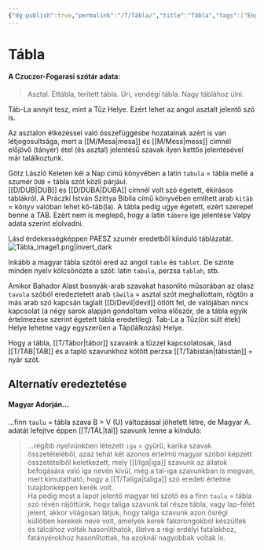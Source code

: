```yaml
---
{"dg-publish":true,"permalink":"/T/Tábla/","title":"Tábla","tags":["Englishtexttranslated"],"created":"2024-11-20T04:19","updated":"2024-11-20T20:18"}
---
```



# Tábla

#### A Czuczor-Fogarasi szótár adata:

> Asztal. Éttábla, terített tábla. Úri, vendégi tábla. Nagy táblához ülni.  

Táb-La annyit tesz, mint a Tűz Helye. Ezért lehet az angol asztalt jelentő szó is.  

Az asztalon étkezéssel való összefüggésbe hozatalnak azért is van létjogosultsága, mert a [[M/Mesa\|mesa]] és [[M/Mess\|mess]] címnél előjövő (tányér) étel (és asztal) jelentésű szavak ilyen kettős jelentésével már találkoztunk.  

Götz László Keleten kél a Nap című könyvében a latin `tabula` = tábla mellé a szumér `DUB` = tábla szót közli párjául.  
[[D/DUB\|DUB]] és [[D/DUBA\|DUBA]] címnél volt szó égetett, ékírásos táblákról. A Práczki István Szittya Biblia című könyvében említett arab `kitāb` = könyv valóban lehet kő-táb(la). A tábla pedig ugye égetett, ezért szerepel benne a TAB. Ezért nem is meglepő, hogy a latin `tābere` ige jelentése Valpy adata szerint elolvadni.  

Lásd érdekességképpen PAESZ szumér eredetből kiinduló táblázatát.  
![Tábla_image1.png|invert_dark](/img/user/T/assets/T%C3%A1bla_image1.png)  

Inkább a magyar tábla szótól ered az angol `table` és `tablet`. De szinte minden nyelv kölcsönözte a szót: latin `tabula`, perzsa `tablah`, stb.  

Amikor Bahador Alast bosnyák-arab szavakat hasonlító műsorában az olasz `tavola` szóból eredeztetett arab `ṭāwila` = asztal szót meghallottam, rögtön a más arab szó kapcsán taglalt [[D/Devil\|devil]] ötlött fel, de valójában nincs kapcsolat (a négy sarok alapján gondoltam volna először, de a tábla egyik értelmezése szerint égetett tábla eredetileg). Tab-La a Tűz(ön sült étek) Helye lehetne vagy egyszerűen a Táp(lálkozás) Helye.  

Hogy a tábla, [[T/Tábor\|tábor]] szavaink a tűzzel kapcsolatosak, lásd [[T/TAB\|TAB]] és a tapló szavunkhoz kötött perzsa [[T/Tábistán\|tábistán]] = nyár szót.  

## Alternatív eredeztetése

#### Magyar Adorján...

...finn `taulu` = tábla szava B > V (U) változással jöhetett létre, de Magyar A. adatát lefejtve éppen [[T/TÁL\|tál]] szavunk lenne a kiinduló:  
> ...régibb nyelvünkben létezett `iga` = gyűrű, karika szavak összetételéből, azaz tehát két azonos értelmű magyar szóból képzett összetételből keletkezett, mely [[I/Iga\|iga]] szavunk az állatok befogására való iga nevén kívül, még a tal-iga szavunkban is megvan, mert kimutatható, hogy a [[T/Taliga\|taliga]] szó eredeti értelme tulajdonképpen kerék volt.  
> Ha pedig most a lapot jelentő magyar tel szótő és a finn `taulu` = tábla szó révén rájöttünk, hogy taliga szavunk tal része tábla, vagy lap-félét jelent, akkor világosan látjuk, hogy taliga szavunk azon ősrégi küllőtlen kerekek neve volt, amelyek kerek fakorongokból készültek és tálcához voltak hasonlíthatók, illetve a régi erdélyi fatálakhoz, fatányérokhoz hasonlítottak, ha azoknál nagyobbak voltak is.  